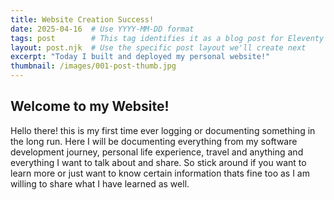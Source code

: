 ```yaml
---
title: Website Creation Success!
date: 2025-04-16  # Use YYYY-MM-DD format
tags: post        # This tag identifies it as a blog post for Eleventy
layout: post.njk  # Use the specific post layout we'll create next
excerpt: "Today I built and deployed my personal website!"
thumbnail: /images/001-post-thumb.jpg
---
```


## Welcome to my Website!

Hello there! this is my first time ever logging or documenting something in the long run. Here I will be documenting
everything from my software development journey, personal life experience, travel and anything and everything I want
to talk about and share. So stick around if you want to learn more or just want to know certain information thats fine
too as I am willing to share what I have learned as well.